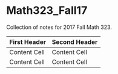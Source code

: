# Math323_Fall17
Collection of notes for 2017 Fall Math 323. 


| First Header  | Second Header |
| ------------- | ------------- |
| Content Cell  | Content Cell  |
| Content Cell  | Content Cell  |
